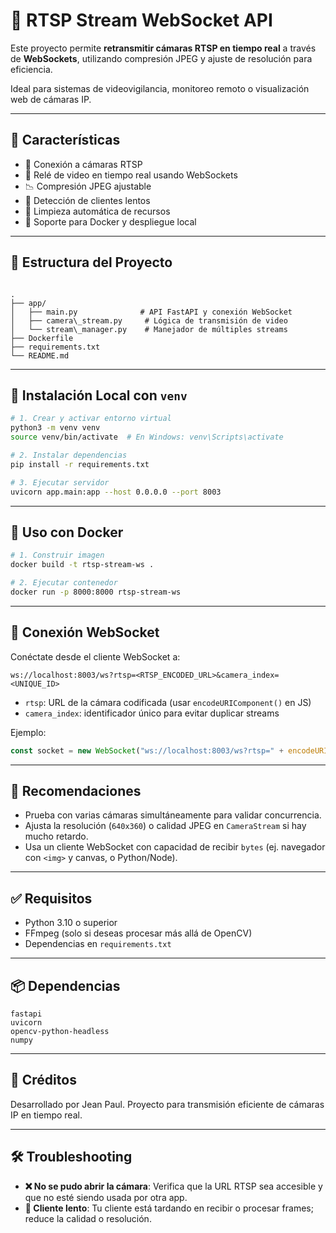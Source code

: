 
# 📡 RTSP Stream WebSocket API

Este proyecto permite **retransmitir cámaras RTSP en tiempo real** a través de **WebSockets**, utilizando compresión JPEG y ajuste de resolución para eficiencia.

Ideal para sistemas de videovigilancia, monitoreo remoto o visualización web de cámaras IP.

---

## 🚀 Características

- 🎥 Conexión a cámaras RTSP
- 🔁 Relé de video en tiempo real usando WebSockets
- 📉 Compresión JPEG ajustable
- 🧠 Detección de clientes lentos
- 🧼 Limpieza automática de recursos
- 🐳 Soporte para Docker y despliegue local

---

## 📁 Estructura del Proyecto

```

.
├── app/
│   ├── main.py              # API FastAPI y conexión WebSocket
│   ├── camera\_stream.py     # Lógica de transmisión de video
│   └── stream\_manager.py    # Manejador de múltiples streams
├── Dockerfile
├── requirements.txt
└── README.md

````

---

## 🐍 Instalación Local con `venv`

```bash
# 1. Crear y activar entorno virtual
python3 -m venv venv
source venv/bin/activate  # En Windows: venv\Scripts\activate

# 2. Instalar dependencias
pip install -r requirements.txt

# 3. Ejecutar servidor
uvicorn app.main:app --host 0.0.0.0 --port 8003
````

---

## 🐳 Uso con Docker

```bash
# 1. Construir imagen
docker build -t rtsp-stream-ws .

# 2. Ejecutar contenedor
docker run -p 8000:8000 rtsp-stream-ws
```

---

## 🔌 Conexión WebSocket

Conéctate desde el cliente WebSocket a:

```
ws://localhost:8003/ws?rtsp=<RTSP_ENCODED_URL>&camera_index=<UNIQUE_ID>
```

* `rtsp`: URL de la cámara codificada (usar `encodeURIComponent()` en JS)
* `camera_index`: identificador único para evitar duplicar streams

Ejemplo:

```js
const socket = new WebSocket("ws://localhost:8003/ws?rtsp=" + encodeURIComponent("rtsp://192.168.1.100:554/stream1") + "&camera_index=cam1")
```

---

## 🧪 Recomendaciones

* Prueba con varias cámaras simultáneamente para validar concurrencia.
* Ajusta la resolución (`640x360`) o calidad JPEG en `CameraStream` si hay mucho retardo.
* Usa un cliente WebSocket con capacidad de recibir `bytes` (ej. navegador con `<img>` y canvas, o Python/Node).

---

## ✅ Requisitos

* Python 3.10 o superior
* FFmpeg (solo si deseas procesar más allá de OpenCV)
* Dependencias en `requirements.txt`

---

## 📦 Dependencias

```text
fastapi
uvicorn
opencv-python-headless
numpy
```

---

## 🧠 Créditos

Desarrollado por Jean Paul. Proyecto para transmisión eficiente de cámaras IP en tiempo real.

---

## 🛠️ Troubleshooting

* **❌ No se pudo abrir la cámara**: Verifica que la URL RTSP sea accesible y que no esté siendo usada por otra app.
* **🐢 Cliente lento**: Tu cliente está tardando en recibir o procesar frames; reduce la calidad o resolución.


